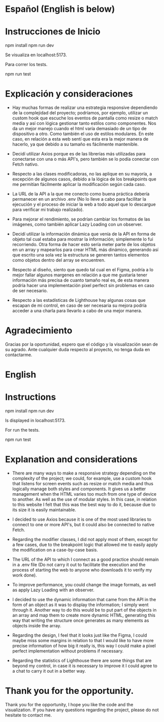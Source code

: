 # Español (English is below)

# Instrucciones de Inicio

npm install
npm run dev

Se visualiza en localhost:5173.

Para correr los tests.

npm run test

# Explicación y consideraciones

- Hay muchas formas de realizar una estrategia responsive dependiendo de la complejidad del proyecto; podríamos, por ejemplo, utilizar un custom hook que escuche los eventos de pantalla como resize o match media y así con lógica gestionar tanto estilos como componentes. Nos da un mejor manejo cuando el html varía demasiado de un tipo de dispositivo a otro. Como también el uso de estilos modulares. En este caso, en relación a esta web sentí que esta era la mejor manera de hacerlo, ya que debido a su tamaño es fácilmente mantenible.

- Decidí utilizar Axios porque es de las librerías más utilizadas para conectarse con una o más API's, pero también se lo podía conectar con Fetch nativo.

- Respecto a las clases modificadoras, no las aplique en su mayoría, a excepción de algunos casos, debido a la lógica de los breakpoints que me permitían fácilmente aplicar la modificación según cada caso.

- La URL de la API a la que me conecto como buena práctica debería permanecer en un archivo .env (No lo lleve a cabo para facilitar la ejecución y el proceso de iniciar la web a todo aquel que lo descargue para verificar mi trabajo realizado).

- Para mejorar el rendimiento, se podrían cambiar los formatos de las imágenes, como también aplicar Lazy Loading con un observer.

- Decidí utilizar la información dinámica que venía de la API en forma de objeto tal cual estaba para mostrar la información; simplemente lo fui recorriendo. Otra forma de hacer esto sería meter parte de los objetos en un array y mapearlos para crear HTML más dinámico, generando así que escrito una sola vez la estructura se generen tantos elementos como objetos dentro del array se encuentren.

- Respecto al diseño, siento que quedo tal cual en el Figma, podría a lo mejor fallar algunos margenes en relación a que me gustaría tener información más precisa de cuanto tamaño real es, de esta manera podría hacer una implementación pixel perfect sin problemas en caso de ser necesario.

- Respecto a las estadísticas de Lighthouse hay algunas cosas que escapan de mi control, en caso de ser necesaria su mejora podría acceder a una charla para llevarlo a cabo de una mejor manera.

# Agradecimiento

Gracias por la oportunidad, espero que el código y la visualización sean de su agrado.
Ante cualquier duda respecto al proyecto, no tenga duda en contactarme.

# English

# Instructions

npm install
npm run dev

Is displayed in localhost:5173.

For run the tests.

npm run test

# Explanation and considerations

- There are many ways to make a responsive strategy depending on the complexity of the project; we could, for example, use a custom hook that listens for screen events such as resize or match media and thus logically manage both styles and components. It gives us a better management when the HTML varies too much from one type of device to another. As well as the use of modular styles. In this case, in relation to this website I felt that this was the best way to do it, because due to its size it is easily maintainable.

- I decided to use Axios because it is one of the most used libraries to connect to one or more API's, but it could also be connected to native Fetch.

- Regarding the modifier classes, I did not apply most of them, except for a few cases, due to the breakpoint logic that allowed me to easily apply the modification on a case-by-case basis.

- The URL of the API to which I connect as a good practice should remain in a .env file (Do not carry it out to facilitate the execution and the process of starting the web to anyone who downloads it to verify my work done).

- To improve performance, you could change the image formats, as well as apply Lazy Loading with an observer.

- I decided to use the dynamic information that came from the API in the form of an object as it was to display the information; I simply went through it. Another way to do this would be to put part of the objects in an array and map them to create more dynamic HTML, generating this way that writing the structure once generates as many elements as objects inside the array.

- Regarding the design, I feel that it looks just like the Figma, I could maybe miss some margins in relation to that I would like to have more precise information of how big it really is, this way I could make a pixel perfect implementation without problems if necessary.

- Regarding the statistics of Lighthouse there are some things that are beyond my control, in case it is necessary to improve it I could agree to a chat to carry it out in a better way.

# Thank you for the opportunity.
Thank you for the opportunity, I hope you like the code and the visualization.
If you have any questions regarding the project, please do not hesitate to contact me.










